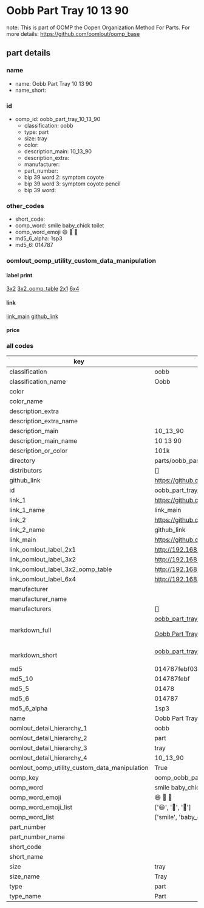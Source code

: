 # Oobb Part Tray 10 13 90  

note: This is part of OOMP the Oopen Organization Method For Parts. For more details: https://github.com/oomlout/oomp_base

##  part details





### name
* name: Oobb Part Tray 10 13 90
* name_short: 
### id
* oomp_id: oobb_part_tray_10_13_90
  * classification: oobb
  * type: part
  * size: tray
  * color: 
  * description_main: 10_13_90
  * description_extra: 
  * manufacturer: 
  * part_number: 
  * bip 39 word 2: symptom coyote
  * bip 39 word 3: symptom coyote pencil
  * bip 39 word: 

### other_codes
* short_code: 
* oomp_word: smile baby_chick toilet
* oomp_word_emoji :smile: :baby_chick: :toilet:
* md5_6_alpha: 1sp3
* md5_6: 014787






### oomlout_oomp_utility_custom_data_manipulation
#### label print
[3x2](http://192.168.1.245:1112/?label=oomp%201sp3)
[3x2_oomp_table](http://192.168.1.107:1112/?label=oomp%201sp3)
[2x1](http://192.168.1.242:1112/?label=oomp%201sp3)
[6x4](http://192.168.1.55:1112/?label=oomp%201sp3)    

#### link

[link_main](https://github.com/oomlout/oomlout_oomp_current_version_messy/tree/main/parts/oobb_part_tray_10_13_90) [github_link](https://github.com/oomlout/oomlout_oomp_part_src/tree/main/parts/oobb_part_tray_10_13_90)                             

#### price







### all codes 
| key | value |  
| --- | --- |  
| classification | oobb |  
| classification_name | Oobb |  
| color |  |  
| color_name |  |  
| description_extra |  |  
| description_extra_name |  |  
| description_main | 10_13_90 |  
| description_main_name | 10 13 90 |  
| description_or_color | 101k |  
| directory | parts/oobb_part_tray_10_13_90 |  
| distributors | [] |  
| github_link | https://github.com/oomlout/oomlout_oomp_part_src/tree/main/parts/oobb_part_tray_10_13_90 |  
| id | oobb_part_tray_10_13_90 |  
| link_1 | https://github.com/oomlout/oomlout_oomp_current_version_messy/tree/main/parts/oobb_part_tray_10_13_90 |  
| link_1_name | link_main |  
| link_2 | https://github.com/oomlout/oomlout_oomp_part_src/tree/main/parts/oobb_part_tray_10_13_90 |  
| link_2_name | github_link |  
| link_main | https://github.com/oomlout/oomlout_oomp_current_version_messy/tree/main/parts/oobb_part_tray_10_13_90 |  
| link_oomlout_label_2x1 | http://192.168.1.242:1112/?label=oomp%201sp3 |  
| link_oomlout_label_3x2 | http://192.168.1.245:1112/?label=oomp%201sp3 |  
| link_oomlout_label_3x2_oomp_table | http://192.168.1.107:1112/?label=oomp%201sp3 |  
| link_oomlout_label_6x4 | http://192.168.1.55:1112/?label=oomp%201sp3 |  
| manufacturer |  |  
| manufacturer_name |  |  
| manufacturers | [] |  
| markdown_full | [oobb_part_tray_10_13_90](https://github.com/oomlout/oomlout_oomp_current_version_messy/tree/main/parts/oobb_part_tray_10_13_90)<br>[](https://github.com/oomlout/oomlout_oomp_current_version_messy/tree/main/parts/oobb_part_tray_10_13_90)<br>[Oobb Part Tray 10 13 90](https://github.com/oomlout/oomlout_oomp_current_version_messy/tree/main/parts/oobb_part_tray_10_13_90)<br><br> |  
| markdown_short | [oobb_part_tray_10_13_90](https://github.com/oomlout/oomlout_oomp_current_version_messy/tree/main/parts/oobb_part_tray_10_13_90)<br><br> |  
| md5 | 014787febf03221e43713c39454c6ee4 |  
| md5_10 | 014787febf |  
| md5_5 | 01478 |  
| md5_6 | 014787 |  
| md5_6_alpha | 1sp3 |  
| name | Oobb Part Tray 10 13 90 |  
| oomlout_detail_hierarchy_1 | oobb |  
| oomlout_detail_hierarchy_2 | part |  
| oomlout_detail_hierarchy_3 | tray |  
| oomlout_detail_hierarchy_4 | 10_13_90 |  
| oomlout_oomp_utility_custom_data_manipulation | True |  
| oomp_key | oomp_oobb_part_tray_10_13_90 |  
| oomp_word | smile baby_chick toilet |  
| oomp_word_emoji | :smile: :baby_chick: :toilet: |  
| oomp_word_emoji_list | [':smile:', ':baby_chick:', ':toilet:'] |  
| oomp_word_list | ['smile', 'baby_chick', 'toilet'] |  
| part_number |  |  
| part_number_name |  |  
| short_code |  |  
| short_name |  |  
| size | tray |  
| size_name | Tray |  
| type | part |  
| type_name | Part |  
